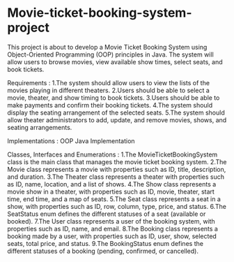# Movie-ticket-booking-system-project
 This project is about  to develop a Movie Ticket Booking System using Object-Oriented Programming (OOP) principles in Java. The system will allow users to browse movies, view available show times, select seats, and book tickets.
 
Requirements :
1.The system should allow users to view the lists of the movies playing in different theaters.
2.Users should be able to select a movie, theater, and show timing to book tickets.
3.Users should be able to make payments and confirm their booking tickets.
4.The system should display the seating arrangement of the selected seats.
5.The system should allow theater administrators to add, update, and remove movies, shows, and seating arrangements.

Implementations :
 OOP Java Implementation

Classes, Interfaces and Enumerations :
1.The MovieTicketBookingSystem class is the main class that manages the movie ticket booking system.
2.The Movie class represents a movie with properties such as ID, title, description, and duration.
3.The Theater class represents a theater with properties such as ID, name, location, and a list of shows.
4.The Show class represents a movie show in a theater, with properties such as ID, movie, theater, start time, end time, and a map of seats.
5.The Seat class represents a seat in a show, with properties such as ID, row, column, type, price, and status.
6.The SeatStatus enum defines the different statuses of a seat (available or booked).
7.The User class represents a user of the booking system, with properties such as ID, name, and email.
8.The Booking class represents a booking made by a user, with properties such as ID, user, show, selected seats, total price, and status.
9.The BookingStatus enum defines the different statuses of a booking (pending, confirmed, or cancelled).











